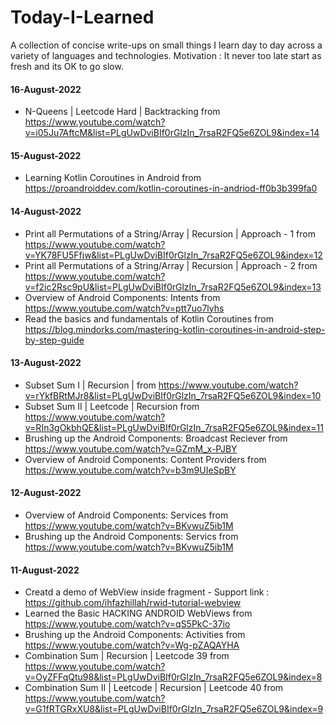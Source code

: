 # Today-I-Learned
A collection of concise write-ups on small things I learn day to day across a variety of languages and technologies. 
Motivation : It never too late start as fresh and its OK to go slow.

#### 16-August-2022
* N-Queens | Leetcode Hard | Backtracking from https://www.youtube.com/watch?v=i05Ju7AftcM&list=PLgUwDviBIf0rGlzIn_7rsaR2FQ5e6ZOL9&index=14

#### 15-August-2022
* Learning Kotlin Coroutines in Android from https://proandroiddev.com/kotlin-coroutines-in-andriod-ff0b3b399fa0

#### 14-August-2022
* Print all Permutations of a String/Array | Recursion | Approach - 1 from https://www.youtube.com/watch?v=YK78FU5Ffjw&list=PLgUwDviBIf0rGlzIn_7rsaR2FQ5e6ZOL9&index=12
* Print all Permutations of a String/Array | Recursion | Approach - 2 from https://www.youtube.com/watch?v=f2ic2Rsc9pU&list=PLgUwDviBIf0rGlzIn_7rsaR2FQ5e6ZOL9&index=13
* Overview of Android Components: Intents from https://www.youtube.com/watch?v=ptt7uo7lyhs
* Read the basics and fundamentals of Kotlin Coroutines from https://blog.mindorks.com/mastering-kotlin-coroutines-in-android-step-by-step-guide

#### 13-August-2022
* Subset Sum I | Recursion | from https://www.youtube.com/watch?v=rYkfBRtMJr8&list=PLgUwDviBIf0rGlzIn_7rsaR2FQ5e6ZOL9&index=10
* Subset Sum II | Leetcode | Recursion from https://www.youtube.com/watch?v=RIn3gOkbhQE&list=PLgUwDviBIf0rGlzIn_7rsaR2FQ5e6ZOL9&index=11
* Brushing up the Android Components: Broadcast Reciever from https://www.youtube.com/watch?v=GZmM_x-PJBY
* Overview of Android Components: Content Providers from https://www.youtube.com/watch?v=b3m9UIeSpBY

#### 12-August-2022
* Overview of Android Components: Services from https://www.youtube.com/watch?v=BKvwuZ5ib1M
* Brushing up the Android Components: Servics from https://www.youtube.com/watch?v=BKvwuZ5ib1M

#### 11-August-2022
* Creatd a demo of WebView inside fragment - Support link : https://github.com/ihfazhillah/rwid-tutorial-webview
* Learned the Basic HACKING ANDROID WebViews from https://www.youtube.com/watch?v=qS5PkC-37io
* Brushing up the Android Components: Activities from https://www.youtube.com/watch?v=Wg-pZAQAYHA
* Combination Sum | Recursion | Leetcode 39 from https://www.youtube.com/watch?v=OyZFFqQtu98&list=PLgUwDviBIf0rGlzIn_7rsaR2FQ5e6ZOL9&index=8
* Combination Sum II | Leetcode | Recursion | Leetcode 40 from https://www.youtube.com/watch?v=G1fRTGRxXU8&list=PLgUwDviBIf0rGlzIn_7rsaR2FQ5e6ZOL9&index=9






